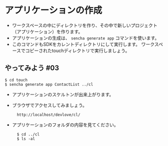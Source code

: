 # アプリケーションの作成

* ワークスペースの中にディレクトリを作り、その中で新しいプロジェクト（アプリケーション）を作ります。
* アプリケーションの生成は、 `sencha generate app` コマンドを使います。
* このコマンドもSDKをカレントディレクトリにして実行します。
  ワークスペースでコピーされたtouchディレクトリで実行しましょう。
   
## やってみよう #03

    $ cd touch
    $ sencha generate app ContactList ../cl

* アプリケーションのスケルトンが出来上がります。
* ブラウザでアクセスしてみましょう。

        http://localhost/devlove/cl/

* アプリケーションのフォルダの内容を見てください。

        $ cd ../cl
        $ ls -al


